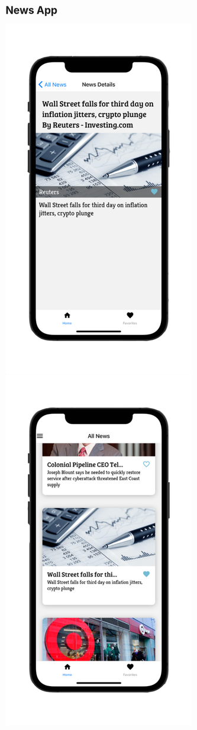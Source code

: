 # News App

![News App Overview](screenshots/news_app_001.png) ![News App Detail](screenshots/news_app_002.png)


<!-- <img src="screenshots/news_app_002.png" alt="News App Overview" width="50%" />
<img src="screenshots/news_app_001.png" alt="News App Detail" width="50%" /> -->